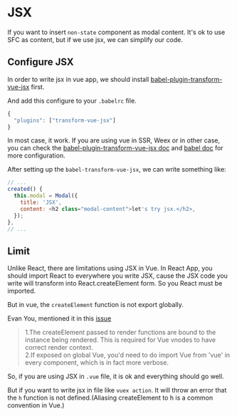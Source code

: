 
# JSX

If you want to insert `non-state` component as modal content. It's ok to use SFC as content, but if we use jsx, we can simplify our code.

## Configure JSX

In order to write jsx in vue app, we should install [babel-plugin-transform-vue-jsx](https://github.com/vuejs/babel-plugin-transform-vue-jsx) first.

And add this configure to your `.babelrc` file.

```js
{
  "plugins": ["transform-vue-jsx"]
}
```

In most case, it work. If you are using vue in SSR, Weex or in other case, you can check the [babel-plugin-transform-vue-jsx doc](https://github.com/vuejs/babel-plugin-transform-vue-jsx) and [babel doc](https://babeljs.io/docs/en) for more configuration.

After setting up the `babel-transform-vue-jsx`, we can write something like:

```js
// ...
created() {
  this.modal = Modal({
    title: 'JSX',
    content: <h2 class="modal-content">let's try jsx.</h2>,
  });
},
// ...
```

## Limit

Unlike React, there are limitations using JSX in Vue. In React App, you should import React to everywhere you write JSX, cause the JSX code you write will transform into React.createElement form. So you React must be imported.

But in vue, the `createElement` function is not export globally.

Evan You, mentioned it in this [issue](https://github.com/vuejs/vue/issues/4126)

> 1.The createElement passed to render functions are bound to the instance being rendered. This is required for Vue vnodes to have correct render context.    
> 2.If exposed on global Vue, you'd need to do import Vue from 'vue' in every component, which is in fact more verbose.

So, if you are using JSX in `.vue` file, it is ok and everything should go well.

But if you want to write jsx in file like `vuex action`. It will throw an error that the `h` function is not defined.(Aliasing createElement to h is a common convention in Vue.)
